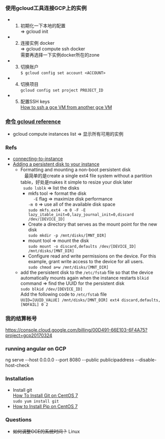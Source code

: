 ### 使用gcloud工具连接GCP上的实例
+ 1. 初期化一下本地的配置  
 => gcloud init  
+ 2. 连接实例 docker  
 => gcloud compute ssh docker  
 需要再选择一下实例docker所在的zone  
+ 3. 切换账户  
 `$ gcloud config set account <ACCOUNT>`
+ 4. 切换项目  
 `gcloud config set project PROJECT_ID`
+ 5. 配置SSH keys  
  [How to ssh a gce VM from another gce VM](https://stackoverflow.com/a/47924294/4983501)
  
### [命令 gcloud reference](https://cloud.google.com/sdk/gcloud/reference/)
+ gcloud compute instances list => 显示所有可用的实例  

### Refs
+ [connecting-to-instance](https://cloud.google.com/compute/docs/instances/connecting-to-instance#sshingcloud)
+ [Adding a persistent disk to your instance](https://cloud.google.com/compute/docs/disks/add-persistent-disk#create_disk)
  + Formatting and mounting a non-boot persistent disk  
    最简单的是create a single ext4 file system without a partition table，好处是makes it simple to resize your disk later  
    `sudo lsblk` => list the disks  
      + mkfs tool => format the disk  
      `-E` flag => maximize disk performance  
      `-m 0` => use all of the available disk space  
      `sudo mkfs.ext4 -m 0 -F -E lazy_itable_init=0,lazy_journal_init=0,discard /dev/[DEVICE_ID]`  
      + Create a directory that serves as the mount point for the new disk  
      `sudo mkdir -p /mnt/disks/[MNT_DIR]`  
      + mount tool => mount the disk  
      `sudo mount -o discard,defaults /dev/[DEVICE_ID] /mnt/disks/[MNT_DIR]`
      + Configure read and write permissions on the device. For this example, grant write access to the device for all users.  
      `sudo chmod a+w /mnt/disks/[MNT_DIR]`  
  + add the persistent disk to the `/etc/fstab` file so that the device automatically mounts again when the instance restarts
    `blkid` command => find the UUID for the persistent disk  
    `sudo blkid /dev/[DEVICE_ID]`  
    Add the following code to `/etc/fstab` file  
    `UUID=[UUID_VALUE] /mnt/disks/[MNT_DIR] ext4 discard,defaults,[NOFAIL] 0 2`  
    


### 我的结算帐号
https://console.cloud.google.com/billing/00D491-66E103-6F4A75?project=gcp20170324

### running angular on GCP
ng serve --host 0.0.0.0 --port 8080 --public publicipaddress  --disable-host-check


### Installation
+ Install git  
  [How To Install Git on CentOS 7](https://www.digitalocean.com/community/tutorials/how-to-install-git-on-centos-7)  
  `sudo yum install git`
+ [How to Install Pip on CentOS 7](https://www.liquidweb.com/kb/how-to-install-pip-on-centos-7/)  

### Questions
+ ~~如何调整GCE的系统时间？~~ Linux
